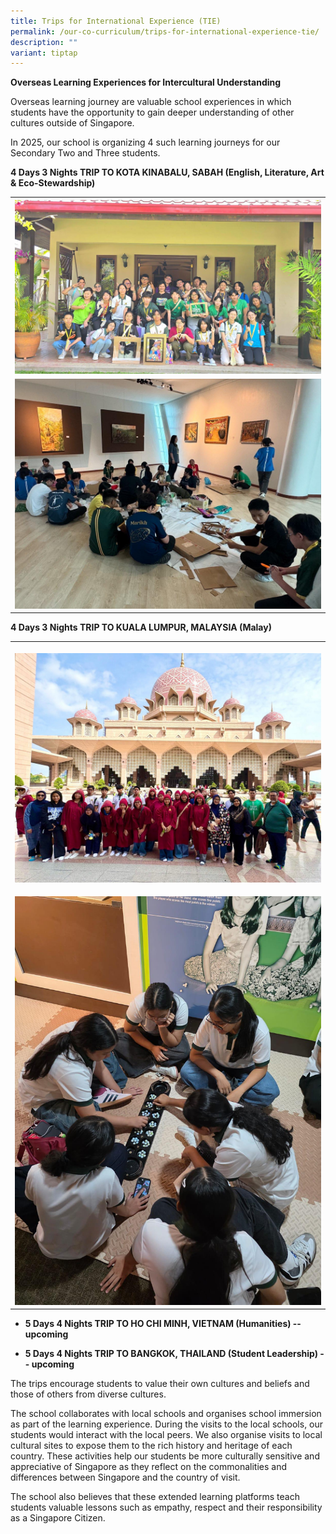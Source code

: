 ```yaml
---
title: Trips for International Experience (TIE)
permalink: /our-co-curriculum/trips-for-international-experience-tie/
description: ""
variant: tiptap
---
```

<p><strong>Overseas Learning Experiences for Intercultural Understanding</strong>
</p>
<p>Overseas learning journey are valuable school experiences in which students
have the opportunity to gain deeper understanding of other cultures outside
of Singapore.</p>
<p>In 2025, our school is organizing 4 such learning journeys for our Secondary
Two and Three students.</p>
<p><strong>4 Days 3 Nights TRIP TO KOTA KINABALU, SABAH (English, Literature, Art &amp; Eco-Stewardship)</strong>
</p>
<table style="minWidth: 25px">
<colgroup>
<col>
</colgroup>
<tbody>
<tr>
<th rowspan="1" colspan="1">
<div class="isomer-image-wrapper">
<img style="width: 100%;" height="auto" width="100%" alt="" src="/images/Sabah1.jpg">
</div>
</th>
</tr>
<tr>
<td rowspan="1" colspan="1">
<div class="isomer-image-wrapper">
<img style="width: 100%" height="auto" width="100%" alt="" src="/images/Sabah2.jpg">
</div>
</td>
</tr>
</tbody>
</table>
<p></p>
<p><strong>4 Days 3 Nights TRIP TO KUALA LUMPUR, MALAYSIA (Malay)</strong> 
</p>
<table style="minWidth: 25px">
<colgroup>
<col>
</colgroup>
<tbody>
<tr>
<th rowspan="1" colspan="1">
<p></p>
<div class="isomer-image-wrapper">
<img style="width: 100%" height="auto" width="100%" alt="" src="/images/KL1.jpg">
</div>
</th>
</tr>
<tr>
<td rowspan="1" colspan="1">
<p></p>
<div class="isomer-image-wrapper">
<img style="width: 100%" height="auto" width="100%" alt="" src="/images/KL2.jpg">
</div>
</td>
</tr>
</tbody>
</table>
<ul>
<li>
<p><strong>5 Days 4 Nights TRIP TO HO CHI MINH, VIETNAM (Humanities) -- upcoming</strong>
</p>
</li>
<li>
<p><strong>5 Days 4 Nights TRIP TO BANGKOK, THAILAND (Student Leadership) -- upcoming</strong>
</p>
</li>
</ul>
<p>The trips encourage students to value their own cultures and beliefs and
those of others from diverse cultures.</p>
<p>The school collaborates with local schools and organises school immersion
as part of the learning experience. During the visits to the local schools,
our students would interact with the local peers. We also organise visits
to local cultural sites to expose them to the rich history and heritage
of each country. These activities help our students be more culturally
sensitive and appreciative of Singapore as they reflect on the commonalities
and differences between Singapore and the country of visit.</p>
<p>The school also believes that these extended learning platforms teach
students valuable lessons such as empathy, respect and their responsibility
as a Singapore Citizen.</p>
